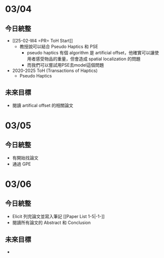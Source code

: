 # 03/04
## 今日統整
- [[25-02-W4 =PR= ToH Start]]
	- 教授說可以結合 Pseudo Haptics 和 PSE
		- pseudo haptics 有個 algorithm 是 artificial offset，他確實可以讓使用者感受物品的重量，但會造成 spatial localization 的問題
		- 而我們可以嘗試用PSE去model這個問題
- 2020-2025 ToH (Transactions of Haptics)
	- Pseudo Haptics
## 未來目標
- 閱讀 artifical offset 的相關論文
# 03/05
## 今日統整
- 有開始找論文
- 通過 GPE
# 03/06
## 今日統整
- Elicit 列完論文並寫入筆記 [[Paper List 1-5|-1-]]
- 閱讀所有論文的 Abstract 和 Conclusion
## 未來目標
- 